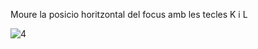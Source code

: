 Moure la posicio horitzontal del focus amb les tecles K i L


![4](https://github.com/ArnauCS03/IDI-FIB/assets/95536223/e1b08c15-5dca-46fe-b67a-51086c01d616)
